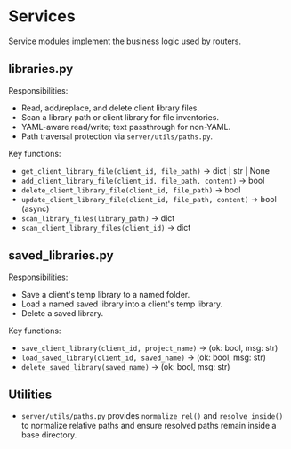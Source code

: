 # Services

Service modules implement the business logic used by routers.

## libraries.py
Responsibilities:
- Read, add/replace, and delete client library files.
- Scan a library path or client library for file inventories.
- YAML-aware read/write; text passthrough for non-YAML.
- Path traversal protection via `server/utils/paths.py`.

Key functions:
- `get_client_library_file(client_id, file_path)` → dict | str | None
- `add_client_library_file(client_id, file_path, content)` → bool
- `delete_client_library_file(client_id, file_path)` → bool
- `update_client_library_file(client_id, file_path, content)` → bool (async)
- `scan_library_files(library_path)` → dict
- `scan_client_library_files(client_id)` → dict

## saved_libraries.py
Responsibilities:
- Save a client's temp library to a named folder.
- Load a named saved library into a client's temp library.
- Delete a saved library.

Key functions:
- `save_client_library(client_id, project_name)` → (ok: bool, msg: str)
- `load_saved_library(client_id, saved_name)` → (ok: bool, msg: str)
- `delete_saved_library(saved_name)` → (ok: bool, msg: str)

## Utilities
- `server/utils/paths.py` provides `normalize_rel()` and `resolve_inside()` to normalize relative paths and ensure resolved paths remain inside a base directory.
